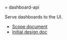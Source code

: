 = dashboard-api

Serve dashboards to the UI.

- [Scope document](https://docs.google.com/document/d/1I1TKUGlnAJvb7ASGrmgYYME6PyRU-cTZYH_ABUYzDqE/edit)
- [Initial design doc](https://docs.google.com/document/d/1CQ2JW2_E1Tj6-CfAGcbf6sXzePvJnQCuywcz5L3l7iE/edit?usp=sharing)
